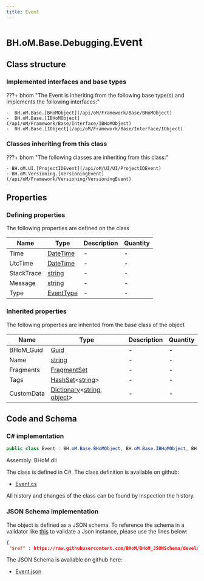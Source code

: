 ```yaml
---
title: Event
---
```


# <small>BH.oM.Base.Debugging.</small>**Event**



## Class structure

### Implemented interfaces and base types

???+ bhom "The Event is inheriting from the following base type(s) and implements the following interfaces:"

    -  BH.oM.Base.[BHoMObject](/api/oM/Framework/Base/BHoMObject)
    -  BH.oM.Base.[IBHoMObject](/api/oM/Framework/Base/Interface/IBHoMObject)
    -  BH.oM.Base.[IObject](/api/oM/Framework/Base/Interface/IObject)


### Classes inheriting from this class

???+ bhom "The following classes are inheriting from this class:"

    - BH.oM.UI.[ProjectIDEvent](/api/oM/UI/UI/ProjectIDEvent)
    - BH.oM.Versioning.[VersioningEvent](/api/oM/Framework/Versioning/VersioningEvent)


## Properties



### Defining properties

The following properties are defined on the class

| Name             | Type             | Description      | Quantity         |
|------------------|------------------|------------------|------------------|
| Time | [DateTime](https://learn.microsoft.com/en-us/dotnet/api/System.DateTime?view=netstandard-2.0) | - | - |
| UtcTime | [DateTime](https://learn.microsoft.com/en-us/dotnet/api/System.DateTime?view=netstandard-2.0) | - | - |
| StackTrace | [string](https://learn.microsoft.com/en-us/dotnet/api/System.String?view=netstandard-2.0) | - | - |
| Message | [string](https://learn.microsoft.com/en-us/dotnet/api/System.String?view=netstandard-2.0) | - | - |
| Type | [EventType](/api/oM/Framework/Base/Debugging/EventType) | - | - |


### Inherited properties
The following properties are inherited from the base class of the object

| Name             | Type             | Description      | Quantity         |
|------------------|------------------|------------------|------------------|
| BHoM_Guid | [Guid](https://learn.microsoft.com/en-us/dotnet/api/System.Guid?view=netstandard-2.0) | - | - |
| Name | [string](https://learn.microsoft.com/en-us/dotnet/api/System.String?view=netstandard-2.0) | - | - |
| Fragments | [FragmentSet](/api/oM/Framework/Base/FragmentSet) | - | - |
| Tags | [HashSet](https://learn.microsoft.com/en-us/dotnet/api/System.Collections.Generic.HashSet-1?view=netstandard-2.0)&lt;[string](https://learn.microsoft.com/en-us/dotnet/api/System.String?view=netstandard-2.0)&gt; | - | - |
| CustomData | [Dictionary](https://learn.microsoft.com/en-us/dotnet/api/System.Collections.Generic.Dictionary-2?view=netstandard-2.0)&lt;[string](https://learn.microsoft.com/en-us/dotnet/api/System.String?view=netstandard-2.0), [object](https://learn.microsoft.com/en-us/dotnet/api/System.Object?view=netstandard-2.0)&gt; | - | - |


## Code and Schema

### C# implementation

``` C# title="C#"
public class Event : BH.oM.Base.BHoMObject, BH.oM.Base.IBHoMObject, BH.oM.Base.IObject
```

Assembly: BHoM.dll

The class is defined in C#. The class definition is available on github:

- [Event.cs](https://github.com/BHoM/BHoM/blob/develop/BHoM/Debugging\Event.cs)

All history and changes of the class can be found by inspection the history.
### JSON Schema implementation

The object is defined as a JSON schema. To reference the schema in a validator like [this](https://www.jsonschemavalidator.net/) to validate a Json instance, please use the lines below:

``` json title="JSON Schema"
{
 "$ref" : https://raw.githubusercontent.com/BHoM/BHoM_JSONSchema/develop/BHoM/Debugging/Event.json}
```

The JSON Schema is available on github here:

- [Event.json](https://github.com/BHoM/BHoM_JSONSchema/blob/develop/BHoM/Debugging/Event.json)
